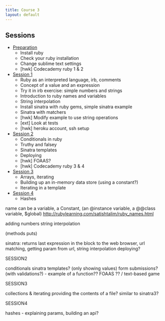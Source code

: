 ```yaml
---
title: Course 3
layout: default
---
```


## Sessions

- [Preparation]()
  + Install ruby
  + Check your ruby installation
  + Change sublime text settings
  + [hwk] Codecademy ruby 1 & 2
- [Session 1](c3s1)
  + Ruby as an interpreted language, irb, comments
  + Concept of a value and an expression
  + Try it in irb exercise: simple numbers and strings
  + Introduction to ruby names and variables
  + String interpolation
  + Install sinatra with ruby gems, simple sinatra example
  + Sinatra with matchers
  + [hwk] Modify example to use string operations
  + [ext] Look at tests
  + [hwk] heroku account, ssh setup
- [Session 2](c3s2)
  + Conditionals in ruby
  + Truthy and falsey
  + Sinatra templates
  + Deploying
  + [hwk] FOAAS?
  + [hwk] Codecademy ruby 3 & 4
- [Session 3](c3s3)
  + Arrays, iterating
  + Building up an in-memory data store (using a constant?)
  + Iterating in a template
- [Session 4](c3s4)
  + Hashes


name can be a variable, a Constant, (an @instance variable, a @@class variable, $global)
http://rubylearning.com/satishtalim/ruby_names.html

adding numbers 
string interpolation

(methods puts)

sinatra: returns last expression in the block to the web browser, url matching, getting param from url, string interpolation
deploying?

SESSION2

conditionals
sinatra templates? (only showing values)
form submissions? (with validations?) - example of a function??
FOAAS ?? / text-based game

SESSION3

collections & iterating
providing the contents of a file?
similar to sinatra3?

SESSION4

hashes - explaining params, 
building an api?
